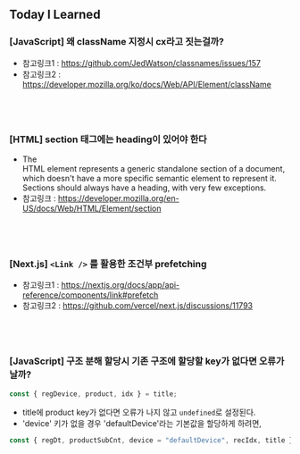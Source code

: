 ## Today I Learned

### [JavaScript] 왜 className 지정시 cx라고 짓는걸까?

- 참고링크1 : https://github.com/JedWatson/classnames/issues/157
- 참고링크2 : https://developer.mozilla.org/ko/docs/Web/API/Element/className

## <br />

### [HTML] section 태그에는 heading이 있어야 한다

- The <section> HTML element represents a generic standalone section of a document, which doesn't have a more specific semantic element to represent it. Sections should always have a heading, with very few exceptions.
- 참고링크 : https://developer.mozilla.org/en-US/docs/Web/HTML/Element/section

## <br />

### [Next.js] `<Link />` 를 활용한 조건부 prefetching

- 참고링크1 : https://nextjs.org/docs/app/api-reference/components/link#prefetch
- 참고링크2 : https://github.com/vercel/next.js/discussions/11793

## <br />

### [JavaScript] 구조 분해 할당시 기존 구조에 할당할 key가 없다면 오류가 날까?

```javascript
const { regDevice, product, idx } = title;
```

- title에 product key가 없다면 오류가 나지 않고 `undefined`로 설정된다.
- 'device' 키가 없을 경우 'defaultDevice'라는 기본값을 할당하게 하려면,

```javascript
const { regDt, productSubCnt, device = "defaultDevice", recIdx, title } = content;
```
